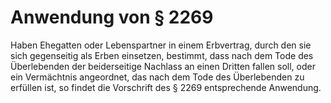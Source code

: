# Anwendung von § 2269

Haben Ehegatten oder Lebenspartner in einem Erbvertrag, durch den sie sich gegenseitig als Erben einsetzen, bestimmt, dass nach dem Tode des Überlebenden der beiderseitige Nachlass an einen Dritten fallen soll, oder ein Vermächtnis angeordnet, das nach dem Tode des Überlebenden zu erfüllen ist, so findet die Vorschrift des § 2269 entsprechende Anwendung. 

